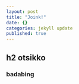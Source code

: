 ```yaml
---
layout: post
title: "Joink!"
date: {}
categories: jekyll update
published: true
---
```


## h2 otsikko

### badabing

